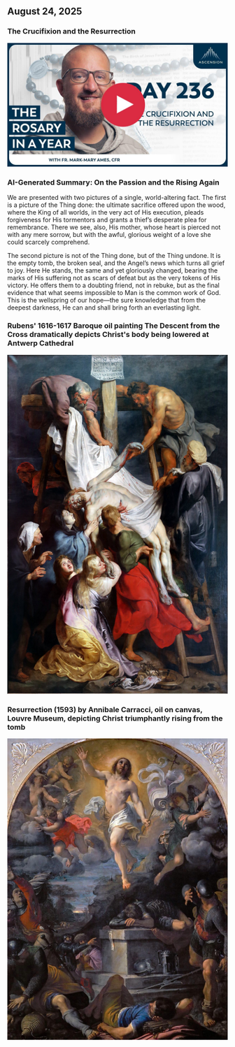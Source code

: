 ## August 24, 2025

### The Crucifixion and the Resurrection

[![The Crucifixion and the Resurrection](/August/jpgs/Day236.jpg)](https://youtu.be/HVg1LriTRSI "The Crucifixion and the Resurrection")

### AI-Generated Summary: On the Passion and the Rising Again

We are presented with two pictures of a single, world-altering fact. The first is a picture of the Thing done: the ultimate sacrifice offered upon the wood, where the King of all worlds, in the very act of His execution, pleads forgiveness for His tormentors and grants a thief’s desperate plea for remembrance. There we see, also, His mother, whose heart is pierced not with any mere sorrow, but with the awful, glorious weight of a love she could scarcely comprehend.

The second picture is not of the Thing done, but of the Thing undone. It is the empty tomb, the broken seal, and the Angel’s news which turns all grief to joy. Here He stands, the same and yet gloriously changed, bearing the marks of His suffering not as scars of defeat but as the very tokens of His victory. He offers them to a doubting friend, not in rebuke, but as the final evidence that what seems impossible to Man is the common work of God. This is the wellspring of our hope—the sure knowledge that from the deepest darkness, He can and shall bring forth an everlasting light.

### Rubens' 1616-1617 Baroque oil painting The Descent from the Cross dramatically depicts Christ's body being lowered at Antwerp Cathedral

[![Rubens' 1616-1617 Baroque oil painting The Descent from the Cross dramatically depicts Christ's body being lowered at Antwerp Cathedral](August/jpgs/descentrubens1617_WQ7VLb6Z.jpg)](https://upload.wikimedia.org/wikipedia/commons/0/0f/Peter_Paul_Rubens_-_Descent_from_the_cross_%281617%29.jpg "Rubens' 1616-1617 Baroque oil painting The Descent from the Cross dramatically depicts Christ's body being lowered at Antwerp Cathedral")

### Resurrection (1593) by Annibale Carracci, oil on canvas, Louvre Museum, depicting Christ triumphantly rising from the tomb

[![Resurrection (1593) by Annibale Carracci, oil on canvas, Louvre Museum, depicting Christ triumphantly rising from the tomb](August/jpgs/Resurrection_cmCUflvU.jpg)](https://upload.wikimedia.org/wikipedia/commons/thumb/0/07/Annibale_Carracci%2C_Resurrezione%2C_Louvre.jpg/960px-Annibale_Carracci%2C_Resurrezione%2C_Louvre.jpg "Resurrection (1593) by Annibale Carracci, oil on canvas, Louvre Museum, depicting Christ triumphantly rising from the tomb")
